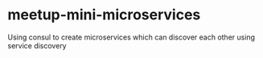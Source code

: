 # meetup-mini-microservices
Using consul to create microservices which can discover each other using service discovery
